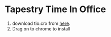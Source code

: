 # Tapestry Time In Office 

1. download tio.crx from [here](https://github.com/sabarnix/time-in-office/releases/latest).
2. Drag on to chrome to install

